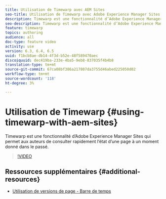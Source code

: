 ```yaml
---
title: Utilisation de Timewarp avec AEM Sites
seo-title: Utilisation de Timewarp avec Adobe Experience Manager Sites
description: Timewarp est une fonctionnalité d’Adobe Experience Manager Sites qui permet aux auteurs de consulter rapidement l’état d’une page à un moment donné dans le passé.
seo-description: Timewarp est une fonctionnalité d’Adobe Experience Manager Sites qui permet aux auteurs de consulter rapidement l’état d’une page à un moment donné dans le passé.
feature: timewarp
topics: authoring
audience: all
doc-type: feature video
activity: use
version: 6.3, 6.4, 6.5
uuid: f1bcb8ae-db14-4f3d-b52e-48f589470aec
discoiquuid: dec419ba-233e-4ba5-9eb8-837035f4b4b8
translation-type: tm+mt
source-git-commit: 67ca08bf386a217807da3755d46abed225050d02
workflow-type: tm+mt
source-wordcount: '118'
ht-degree: 3%

---
```



# Utilisation de Timewarp {#using-timewarp-with-aem-sites}

Timewarp est une fonctionnalité d’Adobe Experience Manager Sites qui permet aux auteurs de consulter rapidement l’état d’une page à un moment donné dans le passé.

>[!VIDEO](https://video.tv.adobe.com/v/17453/?quality=9&learn=on)

## Ressources supplémentaires {#additional-resources}

* [Utilisation de versions de page - Barre de temps](https://docs.adobe.com/content/help/en/experience-manager-65/authoring/siteandpage/working-with-page-versions.html#Timewarp)
